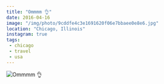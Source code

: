 ```yaml
---
title: "Ommmm 👌"
date: 2016-04-16
image: "/img/photo/9cddfe4c3e1691620f06e7bbaee0e8e6.jpg"
location: "Chicago, Illinois"
instagram: true
tags:
 - chicago
 - travel
 - usa
---
```


![Ommmm 👌](/img/photo/9cddfe4c3e1691620f06e7bbaee0e8e6.jpg)
